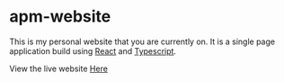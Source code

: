 # apm-website

This is my personal website that you are currently on. It is a single page application build using <a href="https://reactjs.org/">React</a> and <a href="https://www.typescriptlang.org/">Typescript</a>.

View the live website <a href="https://andrewmarks.io/">Here</a>
